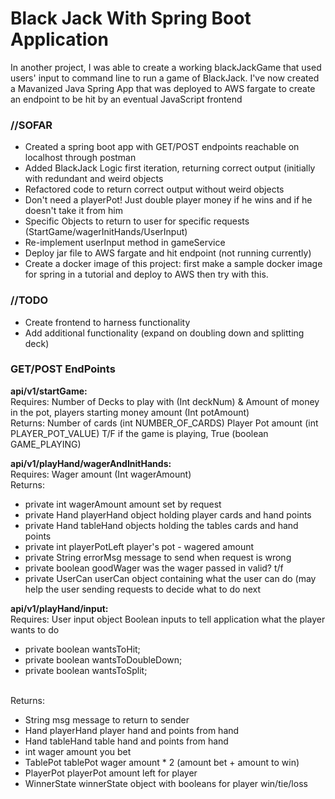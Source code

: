 # Black Jack With Spring Boot Application
<p>
In another project, I was able to create a working blackJackGame that used users' input to command line to run a game of 
BlackJack. I've now created a Mavanized Java Spring App that was deployed to AWS fargate to create an endpoint to be hit by an eventual JavaScript frontend
</p>
<h3>//SOFAR</h3>
<ul>
    <li>Created a spring boot app with GET/POST endpoints reachable on localhost through postman</li>
    <li>Added BlackJack Logic first iteration, returning correct output (initially with redundant and
    weird objects</li>
    <li>Refactored code to return correct output without weird objects</li>
    <li> Don't need a playerPot! Just double player money if he wins and if he doesn't take it from him</li>
    <li>Specific Objects to return to user for specific requests (StartGame/wagerInitHands/UserInput)</li>
    <li>Re-implement userInput method in gameService</li>
    <li>Deploy jar file to AWS fargate and hit endpoint (not running currently)</li>
    <li>Create a docker image of this project: first make a sample 
        docker image for spring in a tutorial and deploy to AWS then try with this.
        </li>
</ul>
<h3>//TODO</h3>
<ul>
    <li>Create frontend to harness functionality</li>
    <li>Add additional functionality (expand on doubling down and splitting deck)</li>
    
</ul>
<h3>GET/POST EndPoints</h3>

<b>api/v1/startGame:</b>
<br>
Requires: Number of Decks to play with (Int deckNum) & Amount of money in the pot, players starting money amount (Int potAmount)
<br>
Returns: Number of cards (int NUMBER_OF_CARDS) Player Pot amount (int PLAYER_POT_VALUE) T/F if the game is playing, True 
(boolean GAME_PLAYING)

<b>api/v1/playHand/wagerAndInitHands:</b>
<br>
Requires: Wager amount (Int wagerAmount)
<br>
Returns:
<ul>
    <li>private int wagerAmount amount set by request</li>
    <li>private Hand playerHand object holding player cards and hand points</li>
    <li>private Hand tableHand objects holding the tables cards and hand points</li>
    <li>private int playerPotLeft player's pot - wagered amount</li>
    <li>private String errorMsg message to send when request is wrong </li>
    <li>private boolean goodWager was the wager passed in valid? t/f</li>
    <li>private UserCan userCan object containing what the user can do (may
    help the user sending requests to decide what to do next</li>
</ul>
<b>api/v1/playHand/input:</b>
<br>
Requires:
User input object 
Boolean inputs to tell application what the player wants to do
<ul>
    <li>private boolean wantsToHit;</li>
    <li>private boolean wantsToDoubleDown;</li>
    <li>private boolean wantsToSplit;</li>
</ul>
<br>
Returns:
<ul>
    <li>String msg message to return to sender</li>
    <li>Hand playerHand player hand and points from hand</li>
    <li>Hand tableHand table hand and points from hand</li>
    <li>int wager amount you bet</li>
    <li> TablePot tablePot wager amount * 2 (amount bet + amount to win)</li>
    <li>PlayerPot playerPot amount left for player</li>
    <li>WinnerState winnerState object with booleans for player win/tie/loss</li>
</ul>


